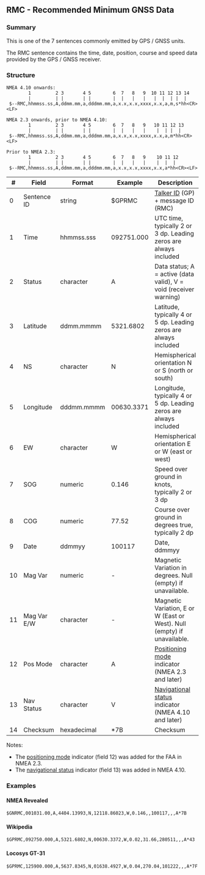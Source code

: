 ## RMC - Recommended Minimum GNSS Data

### Summary

This is one of the 7 sentences commonly emitted by GPS / GNSS units.

The RMC sentence contains the time, date, position, course and speed data provided by the GPS / GNSS receiver.



### Structure

```
NMEA 4.10 onwards:
        1         2 3       4 5        6  7   8   9  10 11 12 13 14
        |         | |       | |        |  |   |   |   |  |  | |  |
 $--RMC,hhmmss.ss,A,ddmm.mm,a,dddmm.mm,a,x.x,x.x,xxxx,x.x,a,m,s*hh<CR><LF>

NMEA 2.3 onwards, prior to NMEA 4.10:
        1         2 3       4 5        6  7   8   9   10 11 12 13
        |         | |       | |        |  |   |   |    |  | |  |
 $--RMC,hhmmss.ss,A,ddmm.mm,a,dddmm.mm,a,x.x,x.x,xxxx,x.x,a,m*hh<CR><LF>
 
Prior to NMEA 2.3:
        1         2 3       4 5        6  7   8   9    10 11 12
        |         | |       | |        |  |   |   |    |  |  |
 $--RMC,hhmmss.ss,A,ddmm.mm,a,dddmm.mm,a,x.x,x.x,xxxx,x.x,a*hh<CR><LF>

```

| #    | Field       | Format      | Example    | Description                                                  |
| ---- | ----------- | ----------- | ---------- | ------------------------------------------------------------ |
| 0    | Sentence ID | string      | $GPRMC     | [Talker ID](../lookups/talker-id.md) (GP) + message ID (RMC) |
| 1    | Time        | hhmmss.sss  | 092751.000 | UTC time, typically 2 or 3 dp. Leading zeros are always included |
| 2    | Status      | character   | A          | Data status; A = active (data valid), V = void (receiver warning) |
| 3    | Latitude    | ddmm.mmmm   | 5321.6802  | Latitude, typically 4 or 5 dp. Leading zeros are always included |
| 4    | NS          | character   | N          | Hemispherical orientation N or S (north or south)            |
| 5    | Longitude   | dddmm.mmmm  | 00630.3371 | Longitude, typically 4 or 5 dp. Leading zeros are always included |
| 6    | EW          | character   | W          | Hemispherical orientation E or W (east or west)              |
| 7    | SOG         | numeric     | 0.146      | Speed over ground in knots, typically 2 or 3 dp              |
| 8    | COG         | numeric     | 77.52      | Course over ground in degrees true, typically 2 dp              |
| 9    | Date        | ddmmyy      | 100117     | Date, ddmmyy                                                 |
| 10   | Mag Var     | numeric     | -          | Magnetic Variation in degrees. Null (empty) if unavailable.  |
| 11   | Mag Var E/W | character   | -          | Magnetic Variation, E or W (East or West). Null (empty) if unavailable. |
| 12   | Pos Mode    | character   | A          | [Positioning mode](../lookups/pos-mode.md) indicator (NMEA 2.3 and later) |
| 13   | Nav Status  | character   | V          | [Navigational status](../lookups/nav-status.md) indicator (NMEA 4.10 and later) |
| 14   | Checksum    | hexadecimal | \*7B       | Checksum                                                     |

Notes:

- The [positioning mode](../lookups/pos-mode.md) indicator (field 12) was added for the FAA in NMEA 2.3.
- The [navigational status](../lookups/nav-status.md) indicator (field 13) was added in NMEA 4.10.



### Examples

#### NMEA Revealed

```
$GNRMC,001031.00,A,4404.13993,N,12118.86023,W,0.146,,100117,,,A*7B
```

#### Wikipedia

```
$GPRMC,092750.000,A,5321.6802,N,00630.3372,W,0.02,31.66,280511,,,A*43
```

#### Locosys GT-31

```
$GPRMC,125900.000,A,5637.8345,N,01638.4927,W,0.04,270.04,101222,,,A*7F
```


